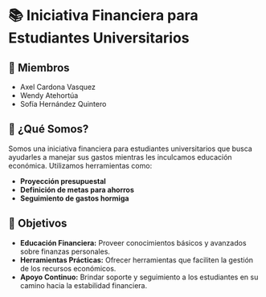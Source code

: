 # 📚 Iniciativa Financiera para Estudiantes Universitarios

## 👥 Miembros
- Axel Cardona Vasquez
- Wendy Atehortúa
- Sofía Hernández Quintero

## 🌟 ¿Qué Somos?
Somos una iniciativa financiera para estudiantes universitarios que busca ayudarles a manejar sus gastos mientras les inculcamos educación económica. Utilizamos herramientas como:
- **Proyección presupuestal**
- **Definición de metas para ahorros**
- **Seguimiento de gastos hormiga**

## 🚀 Objetivos
- **Educación Financiera:** Proveer conocimientos básicos y avanzados sobre finanzas personales.
- **Herramientas Prácticas:** Ofrecer herramientas que faciliten la gestión de los recursos económicos.
- **Apoyo Continuo:** Brindar soporte y seguimiento a los estudiantes en su camino hacia la estabilidad financiera.
